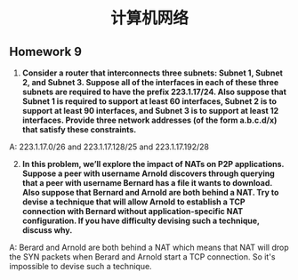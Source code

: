 # <center>**计算机网络**</center>  

## **Homework 9**
1. **Consider a router that interconnects three subnets: Subnet 1, Subnet 2, and Subnet 3. Suppose all of the interfaces in each of these three subnets are required to have the prefix 223.1.17/24. Also suppose that Subnet 1 is required to support at least 60 interfaces, Subnet 2 is to support at least 90 interfaces, and Subnet 3 is to support at least 12 interfaces. Provide three network addresses (of the form a.b.c.d/x) that satisfy these constraints.**

A: 223.1.17.0/26 and 223.1.17.128/25 and 223.1.17.192/28 



2. **In this problem, we’ll explore the impact of NATs on P2P applications. Suppose a peer with username Arnold discovers through querying that a peer with username Bernard has a file it wants to download. Also suppose that Bernard and Arnold are both behind a NAT. Try to devise a technique that will allow Arnold to establish a TCP connection with Bernard without application-specific NAT configuration. If you have difficulty devising such a technique, discuss why.**

A: Berard and Arnold are both behind a NAT which means that NAT will drop the SYN packets when Berard and Arnold start a TCP connection. So it's impossible to devise such a technique.